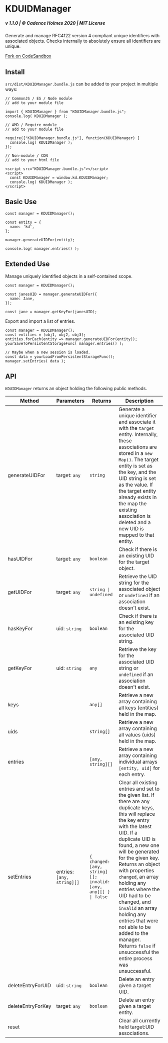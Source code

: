 # KDUIDManager

##### v 1.1.0 | © Cadence Holmes 2020 | MIT License

Generate and manage RFC4122 version 4 compliant unique identifiers with associated objects. Checks internally to absolutely ensure all identifiers are unique.

[Fork on CodeSandbox](https://codesandbox.io/s/kduidmanager-1du5f?file=/src/index.js)

## Install

`src/dist/KDUIDManager.bundle.js` can be added to your project in multiple ways:

```
// CommonJS / ES / Node module
// add to your module file

import { KDUIDManager } from "KDUIDManager.bundle.js";
console.log( KDUIDManager );
```

```
// AMD / Require module
// add to your module file

require(["KDUIDManager.bundle.js"], function(KDUIDManager) {
  console.log( KDUIDManager );
});
```

```
// Non-module / CDN
// add to your html file

<script src="KDUIDManager.bundle.js"></script>
<script>
  const KDUIDManager = window.kd.KDUIDManager;
  console.log( KDUIDManager );
</script>
```

## Basic Use

```
const manager = KDUIDManager();

const entity = {
  name: 'kd',
};

manager.generateUIDFor(entity);

console.log( manager.entries() );
```

## Extended Use

Manage uniquely identified objects in a self-contained scope.

```
const manager = KDUIDManager();

const janesUID = manager.generateUIDFor({
  name: Jane,
});

const jane = manager.getKeyFor(janesUID);
```

Export and import a list of entries.

```
const manager = KDUIDManager();
const entities = [obj1, obj2, obj3];
entities.forEach(entity => manager.generateUIDFor(entity));
yourSaveToPersistentStorageFunc( manager.entries() );

// Maybe when a new session is loaded.
const data = yourLoadFromPersistentStorageFunc();
manager.setEntries( data );
```

## API

`KDUIDManager` returns an object holding the following public methods.

| Method            | Parameters                 | Returns                                                        | Description                                                                                                                                                                                                                                                                                                                                                                                                                                                                                       |
| ----------------- | -------------------------- | -------------------------------------------------------------- | ------------------------------------------------------------------------------------------------------------------------------------------------------------------------------------------------------------------------------------------------------------------------------------------------------------------------------------------------------------------------------------------------------------------------------------------------------------------------------------------------- |
| generateUIDFor    | target: `any`              | `string`                                                       | Generate a unique identifier and associate it with the `target` entity. Internally, these associations are stored in a `new Map()`. The target entity is set as the key, and the UID string is set as the value. If the target entity already exists in the map the existing association is deleted and a new UID is mapped to that entity.                                                                                                                                                       |
| hasUIDFor         | target: `any`              | `boolean`                                                      | Check if there is an existing UID for the target object.                                                                                                                                                                                                                                                                                                                                                                                                                                          |
| getUIDFor         | target: `any`              | `string \| undefined`                                          | Retrieve the UID string for the associated object or `undefined` if an association doesn't exist.                                                                                                                                                                                                                                                                                                                                                                                                 |
| hasKeyFor         | uid: `string`              | `boolean`                                                      | Check if there is an existing key for the associated UID string.                                                                                                                                                                                                                                                                                                                                                                                                                                  |
| getKeyFor         | uid: `string`              | `any`                                                          | Retrieve the key for the associated UID string or `undefined` if an association doesn't exist.                                                                                                                                                                                                                                                                                                                                                                                                    |
| keys              |                            | `any[]`                                                        | Retrieve a new array containing all keys (entities) held in the map.                                                                                                                                                                                                                                                                                                                                                                                                                              |
| uids              |                            | `string[]`                                                     | Retrieve a new array containing all values (uids) held in the map.                                                                                                                                                                                                                                                                                                                                                                                                                                |
| entries           |                            | `[any, string][]`                                              | Retrieve a new array containing individual arrays `[entity, uid]` for each entry.                                                                                                                                                                                                                                                                                                                                                                                                                 |
| setEntries        | entries: `[any, string][]` | `{ changed: [any, string][]; invalid: [any, any][] } \| false` | Clear all existing entries and set to the given list. If there are any duplicate keys, this will replace the key entry with the latest UID. If a duplicate UID is found, a new one will be generated for the given key. Returns an object with properties `changed`, an array holding any entries where the UID had to be changed, and `invalid` an array holding any entries that were not able to be added to the manager. Returns `false` if unsuccessful the entire process was unsuccessful. |
| deleteEntryForUID | uid: `string`              | `boolean`                                                      | Delete an entry given a target UID.                                                                                                                                                                                                                                                                                                                                                                                                                                                               |
| deleteEntryForKey | target: `any`              | `boolean`                                                      | Delete an entry given a target entity.                                                                                                                                                                                                                                                                                                                                                                                                                                                            |
| reset             |                            |                                                                | Clear all currently held target:UID associations.                                                                                                                                                                                                                                                                                                                                                                                                                                                 |

